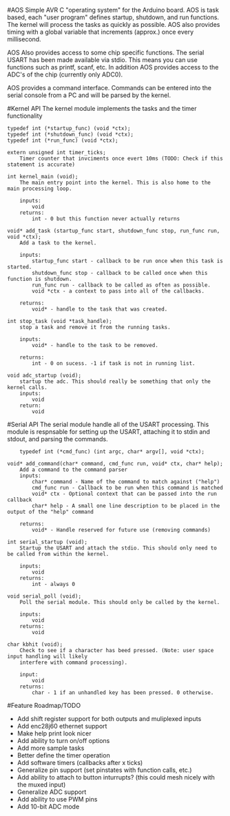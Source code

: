 #AOS
Simple AVR C "operating system" for the Arduino board. AOS is task based, each "user program"
defines startup, shutdown, and run functions. The kernel will process the tasks as quickly as
possible. AOS also provides timing with a global variable that increments (approx.) once every
millisecond.

AOS Also provides access to some chip specific functions. The serial USART has been made available
via stdio. This means you can use functions such as printf, scanf, etc. In addition AOS provides
access to the ADC's of the chip (currently only ADC0).

AOS provides a command interface. Commands can be entered into the serial console from a PC and
will be parsed by the kernel.

#Kernel API
The kernel module implements the tasks and the timer functionality

```
typedef int (*startup_func) (void *ctx);
typedef int (*shutdown_func) (void *ctx);
typedef int (*run_func) (void *ctx);
```

```
extern unsigned int timer_ticks;
	Timer counter that invciments once evert 10ms (TODO: Check if this statement is accurate)
```

```
int kernel_main (void);
	The main entry point into the kernel. This is also home to the main processing loop.	

	inputs:
		void
	returns:
		int - 0 but this function never actually returns
```

```
void* add_task (startup_func start, shutdown_func stop, run_func run, void *ctx);
	Add a task to the kernel.
	
	inputs:
		startup_func start - callback to be run once when this task is started.
		shutdown_func stop - callback to be called once when this function is shutdown.
		run_func run - callback to be called as often as possible.
		void *ctx - a context to pass into all of the callbacks.

	returns:
		void* - handle to the task that was created.
```

```
int stop_task (void *task_handle);
	stop a task and remove it from the running tasks.

	inputs:
		void* - handle to the task to be removed.

	returns:
		int - 0 on sucess. -1 if task is not in running list.
```

```
void adc_startup (void);
	startup the adc. This should really be something that only the kernel calls.
	inputs:
		void
	return:
		void
```


#Serial API
The serial module handle all of the USART processing. This module is respnsable for setting up
the USART, attaching it to stdin and stdout, and parsing the commands.

```
	typedef int (*cmd_func) (int argc, char* argv[], void *ctx);
```

```
void* add_command(char* command, cmd_func run, void* ctx, char* help);
	Add a command to the command parser
	inputs:
		char* command - Name of the command to match against ("help")
		cmd_func run - Callback to be run when this command is matched
		void* ctx - Optional context that can be passed into the run callback
		char* help - A small one line description to be placed in the output of the "help" command

	returns:
		void* - Handle reserved for future use (removing commands)

```

```
int serial_startup (void);
	Startup the USART and attach the stdio. This should only need to be called from within the kernel.

	inputs:
		void
	returns:
		int - always 0

```

```
void serial_poll (void);
	Poll the serial module. This should only be called by the kernel.

	inputs:
		void
	returns:
		void
```

```
char kbhit (void);
	Check to see if a character has beed pressed. (Note: user space input handling will likely 
	interfere with command processing).

	input:
		void
	returns: 
		char - 1 if an unhandled key has been pressed. 0 otherwise.
```
	

#Feature Roadmap/TODO
- Add shift register support for both outputs and muliplexed inputs
- Add enc28j60 ethernet support
- Make help print look nicer
- Add ability to turn on/off options
- Add more sample tasks
- Better define the timer operation
- Add software timers (callbacks after x ticks)
- Generalize pin support (set pinstates with function calls, etc.)
- Add ability to attach to button inturrupts? (this could mesh nicely with the muxed input)
- Generalize ADC support
- Add ability to use PWM pins
- Add 10-bit ADC mode
